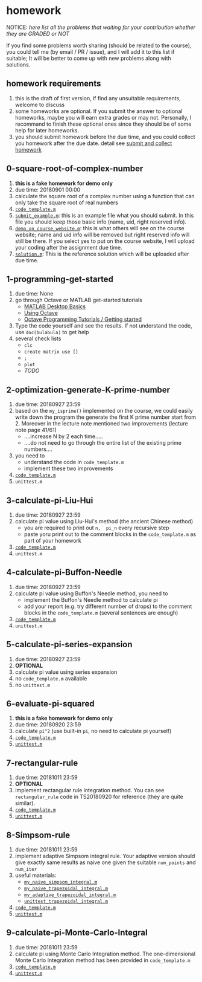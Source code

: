 # homework

NOTICE: *here list all the problems that waiting for your contribution whether they are GRADED or NOT*

If you find some problems worth sharing (should be related to the course), you could tell me (by email / PR / issue), and I will add it to this list if suitable; It will be better to come up with new problems along with solutions.

## homework requirements

1. this is the draft of first version, if find any unsuitable requirements, welcome to discuss
2. some homeworks are optional. If you submit the answer to optional homeworks, maybe you will earn extra grades or may not. Personally, I recommand to finish these optional ones since they should be of some help for later homeworks.
3. you should submit homework before the due time, and you could collect you homework after the due date. detail see [submit and collect homework](https://github.com/husisy/PHYS4150-2018/tree/master/misc/markdown/submit_and_collect_homework.md)

## 0-square-root-of-complex-number

1. **this is a fake homework for demo only**
2. due time: 20180901 00:00
3. calculate the square root of a complex number using a function that can only take the square root of real numbers
4. [```code_template.m```](https://github.com/husisy/PHYS4150-2018/tree/master/homework/0_square_root_of_complex_number/code_template.m)
5. [```submit_example.m```](https://github.com/husisy/PHYS4150-2018/tree/master/homework/0_square_root_of_complex_number/submit_example.m): this is an example file what you should submit. In this file you should keep those basic info (name, uid, right reserved info).
6. [```demo_on_course_website.m```](https://github.com/husisy/PHYS4150-2018/tree/master/homework/0_square_root_of_complex_number/demo_on_course_website.m): this is what others will see on the course website; name and uid info will be removed but right reserved info will still be there. If you select yes to put on the course website, I will upload your coding after the assignment due time.
7. [```solution.m```](https://github.com/husisy/PHYS4150-2018/tree/master/homework/0_square_root_of_complex_number/solution.m): This is the reference solution which will be uploaded after due time.

## 1-programming-get-started

1. due time: None
2. go through Octave or MATLAB get-started tutorials
   * [MATLAB Desktop Basics](https://www.mathworks.com/help/matlab/learn_matlab/desktop.html)
   * [Using Octave](https://wiki.octave.org/Using_Octave)
   * [Octave Programming Tutorials / Getting started](https://en.wikibooks.org/wiki/Octave_Programming_Tutorial/Getting_started)
3. Type the code yourself and see the results. If not understand the code, use ```doc(bulabula)``` to get help
4. several check lists
   * ```clc```
   * ```create matrix use []```
   * ```;```
   * ```plot```
   * *TODO*

## 2-optimization-generate-K-prime-number

1. due time: 20180927 23:59
2. based on the ```my_isprime()``` implemented on the course, we could easily write down the program the generate the first K prime number start from 2. Moreover in the lecture note mentioned two improvements (lecture note page 41/61)
   * ....increase N by 2 each time.....
   * ....do not need to go through the entire list of the existing prime numbers....
3. you need to
   * understand the code in ```code_template.m```
   * implement these two improvements
4. [```code_template.m```](https://github.com/husisy/PHYS4150-2018/tree/master/homework/2_optimization_generate_K_prime_number/code_template.m)
5. ```unittest.m```

## 3-calculate-pi-Liu-Hui

1. due time: 20180927 23:59
2. calculate pi value using Liu-Hui's method (the ancient Chinese method)
   * you are required to print out ```n,  pi_n``` every recursive step
   * paste yoru print out to the comment blocks in the ```code_template.m``` as part of your homework
3. [```code_template.m```](https://github.com/husisy/PHYS4150-2018/tree/master/homework/3_calculate_pi_Liu_Hui/code_template.m)
4. ```unittest.m```

## 4-calculate-pi-Buffon-Needle

1. due time: 20180927 23:59
2. calculate pi value using Buffon's Needle method, you need to
   * implement the Buffon's Needle method to calculate pi
   * add your report (e.g. try different number of drops) to the comment blocks in the ```code_template.m``` (several sentences are enough)
3. [```code_template.m```](https://github.com/husisy/PHYS4150-2018/tree/master/homework/3_calculate_pi_Liu_Hui/code_template.m)
4. ```unittest.m```

## 5-calculate-pi-series-expansion

1. due time: 20180927 23:59
2. **OPTIONAL**
3. calculate pi value using series expansion
4. no ```code_template.m``` available
5. no ```unittest.m```

## 6-evaluate-pi-squared

1. **this is a fake homework for demo only**
2. due time: 20180920 23:59
3. calculate ```pi^2``` (use built-in ```pi```, no need to calculate pi yourself)
4. [```code_template.m```](https://github.com/husisy/PHYS4150-2018/tree/master/homework/6_evaluate_pi_squared/code_template.m)
5. [```unittest.m```](https://github.com/husisy/PHYS4150-2018/tree/master/homework/6_evaluate_pi_squared/unittest.m)

## 7-rectangular-rule

1. due time: 20181011 23:59
2. **OPTIONAL**
3. implement rectangular rule integration method. You can see ```rectangular_rule``` code in TS20180920 for reference (they are quite similar).
4. [```code_template.m```](https://github.com/husisy/PHYS4150-2018/tree/master/homework/7_rectangular_rule/code_template.m)
5. [```unittest.m```](https://github.com/husisy/PHYS4150-2018/tree/master/homework/7_rectangular_rule/unittest.m)

## 8-Simpsom-rule

1. due time: 20181011 23:59
2. implement adaptive Simpsom integral rule. Your adaptive version should give exactly same results as naive one given the suitable ```num_points``` and ```num_iter```
3. useful materials:
   * [```my_naive_simpsom_integral.m```](https://github.com/husisy/PHYS4150-2018/tree/master/homework/8_Simpsom_rule/my_naive_simpsom_integral.m)
   * [```my_naive_trapezoidal_integral.m```](https://github.com/husisy/PHYS4150-2018/tree/master/homework/8_Simpsom_rule/my_naive_trapezoidal_integral.m)
   * [```my_adaptive_trapezoidal_integral.m```](https://github.com/husisy/PHYS4150-2018/tree/master/homework/8_Simpsom_rule/my_adaptive_trapezoidal_integral.m)
   * [```unittest_trapezoidal_integral.m```](https://github.com/husisy/PHYS4150-2018/tree/master/homework/8_Simpsom_rule/unittest_trapezoidal_integral.m)
4. [```code_template.m```](https://github.com/husisy/PHYS4150-2018/tree/master/homework/8_Simpsom_rule/code_template.m)
5. [```unittest.m```](https://github.com/husisy/PHYS4150-2018/tree/master/homework/8_Simpsom_rule/unittest.m)

## 9-calculate-pi-Monte-Carlo-Integral

1. due time: 20181011 23:59
2. calculate pi using Monte Carlo Integration method. The one-dimensional Monte Carlo Integration method has been provided in ```code_template.m```
3. [```code_template.m```](https://github.com/husisy/PHYS4150-2018/tree/master/homework/9_calculate_pi_Monte_Carlo_Integral/code_template.m)
4. [```unittest.m```](https://github.com/husisy/PHYS4150-2018/tree/master/homework/9_calculate_pi_Monte_Carlo_Integral/unittest.m)
